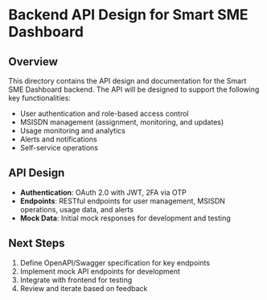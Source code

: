 # Backend API Design for Smart SME Dashboard

## Overview
This directory contains the API design and documentation for the Smart SME Dashboard backend. The API will be designed to support the following key functionalities:
- User authentication and role-based access control
- MSISDN management (assignment, monitoring, and updates)
- Usage monitoring and analytics
- Alerts and notifications
- Self-service operations

## API Design
- **Authentication**: OAuth 2.0 with JWT, 2FA via OTP
- **Endpoints**: RESTful endpoints for user management, MSISDN operations, usage data, and alerts
- **Mock Data**: Initial mock responses for development and testing

## Next Steps
1. Define OpenAPI/Swagger specification for key endpoints
2. Implement mock API endpoints for development
3. Integrate with frontend for testing
4. Review and iterate based on feedback 